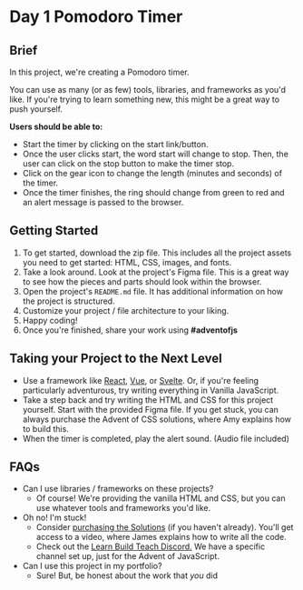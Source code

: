 # **Day 1 Pomodoro Timer**

## Brief
In this project, we're creating a Pomodoro timer.

You can use as many (or as few) tools, libraries, and frameworks as you'd like. If you're trying to learn something new, this might be a great way to push yourself.

**Users should be able to:**
- Start the timer by clicking on the start link/button.
- Once the user clicks start, the word start will change to stop. Then, the user can click on the stop button to make the timer stop.
- Click on the gear icon to change the length (minutes and seconds) of the timer.
- Once the timer finishes, the ring should change from green to red and an alert message is passed to the browser.

## Getting Started
1. To get started, download the zip file. This includes all the project assets you need to get started: HTML, CSS, images, and fonts.
2. Take a look around. Look at the project's Figma file. This is a great way to see how the pieces and parts should look within the browser.
3. Open the project's `README.md` file. It has additional information on how the project is structured.
4. Customize your project / file architecture to your liking.
5. Happy coding!
6. Once you're finished, share your work using **#adventofjs**

## Taking your Project to the Next Level
- Use a framework like [React](https://reactjs.org/), [Vue](https://vuejs.org/), or [Svelte](https://svelte.dev/). Or, if you're feeling particularly adventurous, try writing everything in Vanilla JavaScript.
- Take a step back and try writing the HTML and CSS for this project yourself. Start with the provided Figma file. If you get stuck, you can always purchase the Advent of CSS solutions, where Amy explains how to build this.
- When the timer is completed, play the alert sound. (Audio file included)

## FAQs
- Can I use libraries / frameworks on these projects?
    - Of course! We're providing the vanilla HTML and CSS, but you can use whatever tools and frameworks you'd like.
- Oh no! I'm stuck!
    - Consider [purchasing the Solutions](http://adventofjs.com) (if you haven't already). You'll get access to a video, where James explains how to write all the code.
    - Check out the [Learn Build Teach Discord.](http://learnbuidteach.com) We have a specific channel set up, just for the Advent of JavaScript.
- Can I use this project in my portfolio?
    - Sure! But, be honest about the work that *you* did